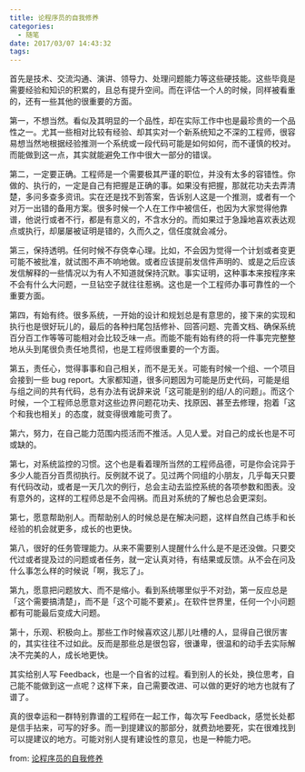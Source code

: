 ```yaml
---
title: 论程序员的自我修养
categories:
  - 随笔
date: 2017/03/07 14:43:32
tags:
---
```


首先是技术、交流沟通、演讲、领导力、处理问题能力等这些硬技能。这些毕竟是需要经验和知识的积累的，且总有提升空间。而在评估一个人的时候，同样被看重的，还有一些其他的很重要的方面。

第一，不想当然。看似及其明显的一个品性，却在实际工作中也是最珍贵的一个品性之一。尤其一些相对比较有经验、却其实对一个新系统知之不深的工程师，很容易想当然地根据经验推测一个系统或一段代码可能是如何如何，而不谨慎的校对。而能做到这一点，其实就能避免工作中很大一部分的错误。

第二，一定要正确。工程师是一个需要极其严谨的职位，并没有太多的容错性。你做的、执行的，一定是自己有把握是正确的事。如果没有把握，那就花功夫去弄清楚，多问多查多资讯。实在还是找不到答案，告诉别人这是一个推测，或者有一个对万一出错的备用方案。很多时候一个人在工作中被信任，也因为大家觉得他靠谱，他说行或者不行，都是有意义的，不含水分的。而如果过于急躁地喜欢表达观点或执行，却屡屡被证明是错的，久而久之，信任度就会减分。

第三，保持透明。任何时候不存侥幸心理。比如，不会因为觉得一个计划或者变更可能不被批准，就试图不声不响地做。或者应该提前发信件声明的、或是之后应该发信解释的一些情况以为有人不知道就保持沉默。事实证明，这种事本来按程序来不会有什么大问题，一旦钻空子就往往惹祸。这也是一个工程师办事可靠性的一个重要方面。

第四，有始有终。很多系统，一开始的设计和规划总是有意思的，接下来的实现和执行也是很好玩儿的，最后的各种扫尾包括修补、回答问题、完善文档、确保系统百分百工作等等可能相对会比较乏味一点。而能不能有始有终的将一件事完完整整地从头到尾很负责任地贯彻，也是工程师很重要的一个方面。

第五，责任心，觉得事事和自己相关，而不是无关。可能有时候一个组、一个项目会接到一些 bug report。大家都知道，很多问题因为可能是历史代码，可能是组与组之间的共有代码，总有办法有说辞来说「这可能是别的组/人的问题」。而这个时候，一个工程师总愿意对这些边界问题花功夫、找原因、甚至去修理，抱着「这个和我也相关」的态度，就变得很难能可贵了。

第六，努力，在自己能力范围内揽活而不推活。人见人爱。对自己的成长也是不可或缺的。

第七，对系统监控的习惯。这个也是看着理所当然的工程师品德，可是你会诧异于多少人能百分百贯彻执行。反例就不说了。见过两个同组的小朋友，几乎每天只要有代码改动，或者是一天几次的例行，总会主动去监控系统的各项参数和图表。没有意外的，这样的工程师总是不会闯祸。而且对系统的了解也总会更深刻。

第七，愿意帮助别人。而帮助别人的时候总是在解决问题，这样自然自己练手和长经验的机会就更多，成长的也更快。

第八，很好的任务管理能力。从来不需要别人提醒什么什么是不是还没做。只要交代过或者提及过的问题或者任务，就一定认真对待，有结果或反馈。从不会在问及什么事怎么样的时候说「啊，我忘了」。

第九，愿意把问题放大、而不是缩小。看到系统哪里似乎不对劲，第一反应总是「这个需要搞清楚」，而不是「这个可能不要紧」。在软件世界里，任何一个小问题都有可能最后变成大问题。

第十，乐观、积极向上。那些工作时候喜欢这儿那儿吐槽的人，显得自己很厉害的，其实往往不过如此。反而是那些总是很包容，很谦卑，很温和的动手去实际解决不完美的人，成长地更快。

其实给别人写 Feedback，也是一个自省的过程。看到别人的长处，换位思考，自己能不能做到这一点呢？这样下来，自己需要改进、可以做的更好的地方也就有了谱了。

真的很幸运和一群特别靠谱的工程师在一起工作，每次写 Feedback，感觉长处都是信手拈来，可写的好多。而一到提建议的那部分，就费劲地要死，实在很难找到可以提建议的地方。可能对别人提有建设性的意见，也是一种能力吧。

from: [论程序员的自我修养](https://mp.weixin.qq.com/s?__biz=MzA4ODgwNjk1MQ==&mid=2653788522&idx=1&sn=aec06398876629d3b4292345f4af68d5&chksm=8bfdba22bc8a33343e1205562a84a041d6edbb9842601c72b9bd57e61397a4b301126a449d61&scene=0&key=30b1746dacaf9300fba4f19de962a52e0a71812d587b768d944cd66be0e48655f089e9ee09bf18c13feed2d5b38d723e1947b2ab5a137754dc7d800cfa7ce8a4727f098487ed2fd4c638fa510efd928c)
